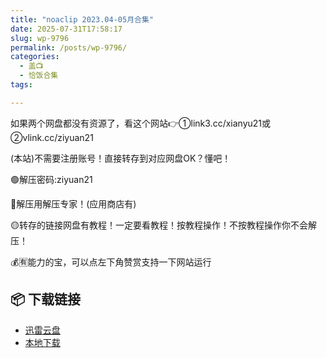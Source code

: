 ```yaml
---
title: "noaclip 2023.04-05月合集"
date: 2025-07-31T17:58:17
slug: wp-9796
permalink: /posts/wp-9796/
categories:
  - 盖📺
  - 恰饭合集
tags:

---
```


如果两个网盘都没有资源了，看这个网站👉①link3.cc/xianyu21或②vlink.cc/ziyuan21

(本站)不需要注册账号！直接转存到对应网盘OK？懂吧！

🟢解压密码:ziyuan21

🔵解压用解压专家！(应用商店有)

🟡转存的链接网盘有教程！一定要看教程！按教程操作！不按教程操作你不会解压！

💰🈶能力的宝，可以点左下角赞赏支持一下网站运行

## 📦 下载链接
- [迅雷云盘](https://blziyuan21.com/pay-download/9796?key=1790a1b0ca&down_id=0)
- [本地下载](https://blziyuan21.com/pay-download/9796?key=1790a1b0ca&down_id=1)

